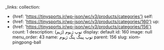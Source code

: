 _links:
  collection:
  - {href: 'https://tinysports.ir/wp-json/wc/v3/products/categories'}
  self:
  - {href: 'https://tinysports.ir/wp-json/wc/v3/products/categories/160'}
  up:
  - {href: 'https://tinysports.ir/wp-json/wc/v3/products/categories/156'}
count: 1
description: توپ ژیوم (ژیم)
display: default
id: 160
image: null
menu_order: 43
name: توپ پینگ پنگ ژیوم
parent: 156
slug: xiom-pingpong-ball
